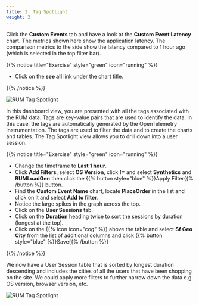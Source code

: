 ```yaml
---
title: 2. Tag Spotlight
weight: 2
---
```


Click the **Custom Events** tab and have a look at the **Custom Event Latency** chart. The metrics shown here show the application latency. The comparison metrics to the side show the latency compared to 1 hour ago (which is selected in the top filter bar).

{{% notice title="Exercise" style="green" icon="running" %}}

* Click on the **see all** link under the chart title.

{{% /notice %}}

![RUM Tag Spotlight](../images/rum-tag-spotlight.png)

In this dashboard view, you are presented with all the tags associated with the RUM data. Tags are key-value pairs that are used to identify the data. In this case, the tags are automatically generated by the OpenTelemetry instrumentation. The tags are used to filter the data and to create the charts and tables. The Tag Spotlight view allows you to drill down into a user session.

{{% notice title="Exercise" style="green" icon="running" %}}

* Change the timeframe to **Last 1 hour**.
* Click **Add Filters**, select **OS Version**, click **!=** and select **Synthetics** and **RUMLoadGen** then click the {{% button style="blue" %}}Apply Filter{{% /button %}} button.
* Find the **Custom Event Name** chart, locate **PlaceOrder** in the list and click on it and select **Add to filter**.
* Notice the large spikes in the graph across the top.
* Click on the **User Sessions** tab.
* Click on the **Duration** heading twice to sort the sessions by duration (longest at the top).
* Click on the {{% icon icon="cog" %}} above the table and select **Sf Geo City** from the list of additional columns and click {{% button style="blue" %}}Save{{% /button %}}

{{% /notice %}}

We now have a User Session table that is sorted by longest duration descending and includes the cities of all the users that have been shopping on the site. We could apply more filters to further narrow down the data e.g. OS version, browser version, etc.

![RUM Tag Spotlight](../images/rum-user-sessions.png)
